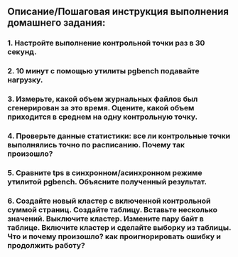 ## Описание/Пошаговая инструкция выполнения домашнего задания:
### 1. Настройте выполнение контрольной точки раз в 30 секунд.
### 2. 10 минут c помощью утилиты pgbench подавайте нагрузку.
### 3. Измерьте, какой объем журнальных файлов был сгенерирован за это время. Оцените, какой объем приходится в среднем на одну контрольную точку.
### 4. Проверьте данные статистики: все ли контрольные точки выполнялись точно по расписанию. Почему так произошло?
### 5. Сравните tps в синхронном/асинхронном режиме утилитой pgbench. Объясните полученный результат.
### 6. Создайте новый кластер с включенной контрольной суммой страниц. Создайте таблицу. Вставьте несколько значений. Выключите кластер. Измените пару байт в таблице. Включите кластер и сделайте выборку из таблицы. Что и почему произошло? как проигнорировать ошибку и продолжить работу?